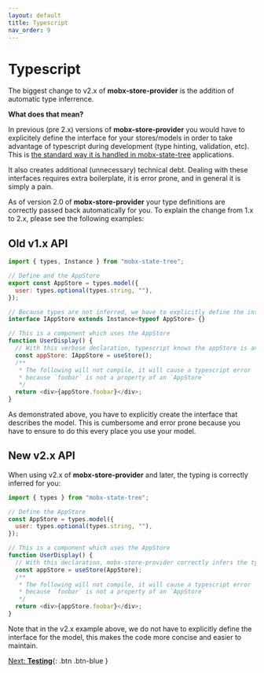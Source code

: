 ```yaml
---
layout: default
title: Typescript
nav_order: 9
---
```


# Typescript

The biggest change to v2.x of **mobx-store-provider** is the addition of automatic type inferrence.

**What does that mean?**

In previous (pre 2.x) versions of **mobx-store-provider** you would have to explicitely define the interface for your stores/models in order to take advantage of typescript during development (type hinting, validation, etc). This is [the standard way it is handled in mobx-state-tree](https://mobx-state-tree.js.org/tips/typescript#using-a-mst-type-at-design-time) applications.

It also creates additional (unnecessary) technical debt. Dealing with these interfaces requires extra boilerplate, it is error prone, and in general it is simply a pain.

As of version 2.0 of **mobx-store-provider** your type definitions are correctly passed back automatically for you. To explain the change from 1.x to 2.x, please see the following examples:

## Old v1.x API

```javascript
import { types, Instance } from "mobx-state-tree";

// Define and the AppStore
export const AppStore = types.model({
  user: types.optional(types.string, ""),
});

// Because types are not inferred, we have to explicitly define the interface
interface IAppStore extends Instance<typeof AppStore> {}

// This is a component which uses the AppStore
function UserDisplay() {
  // With this verbose declaration, typescript knows the appStore is an AppStore
  const appStore: IAppStore = useStore();
  /**
   * The following will not compile, it will cause a typescript error
   * because `foobar` is not a property of an `AppStore`
   */
  return <div>{appStore.foobar}</div>;
}
```

As demonstrated above, you have to explicitly create the interface that describes the model. This is cumbersome and error prone because you have to ensure to do this every place you use your model.

## New v2.x API

When using v2.x of **mobx-store-provider** and later, the typing is correctly inferred for you:

```javascript
import { types } from "mobx-state-tree";

// Define the AppStore
const AppStore = types.model({
  user: types.optional(types.string, ""),
});

// This is a component which uses the AppStore
function UserDisplay() {
  // With this declaration, mobx-store-provider correctly infers the type for AppStore
  const appStore = useStore(AppStore);
  /**
   * The following will not compile, it will cause a typescript error
   * because `foobar` is not a property of an `AppStore`
   */
  return <div>{appStore.foobar}</div>;
}
```

Note that in the v2.x example above, we do not have to explicitly define the interface for the model, this makes the code more concise and easier to maintain.

[Next: **Testing**](/testing){: .btn .btn-blue }
